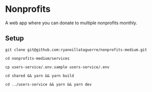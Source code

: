 # Nonprofits

A web app where you can donate to multiple nonprofits monthly.

## Setup

```
git clone git@github.com:ryanoillataguerre/nonprofits-medium.git

cd nonprofits-medium/services

cp users-service/.env.sample users-service/.env

cd shared && yarn && yarn build

cd ../users-service && yarn && yarn dev
```
